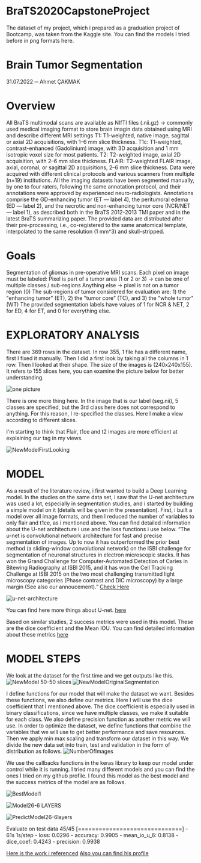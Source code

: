 # BraTS2020CapstoneProject
The dataset of my project, which i prepared as a graduation project of Bootcamp, was taken from the Kaggle site. You can find the models I tried before in png formats here.
 

# Brain Tumor Segmentation
31.07.2022
─
Ahmet ÇAKMAK
 
# Overview
All BraTS multimodal scans are available as NIfTI files (.nii.gz) -> commonly used medical imaging format to store brain imagin data obtained using MRI and describe different MRI settings
T1: T1-weighted, native image, sagittal or axial 2D acquisitions, with 1–6 mm slice thickness.
T1c: T1-weighted, contrast-enhanced (Gadolinium) image, with 3D acquisition and 1 mm isotropic voxel size for most patients.
T2: T2-weighted image, axial 2D acquisition, with 2–6 mm slice thickness.
FLAIR: T2-weighted FLAIR image, axial, coronal, or sagittal 2D acquisitions, 2–6 mm slice thickness.
Data were acquired with different clinical protocols and various scanners from multiple (n=19) institutions.
All the imaging datasets have been segmented manually, by one to four raters, following the same annotation protocol, and their annotations were approved by experienced neuro-radiologists. Annotations comprise the GD-enhancing tumor (ET — label 4), the peritumoral edema (ED — label 2), and the necrotic and non-enhancing tumor core (NCR/NET — label 1), as described both in the BraTS 2012-2013 TMI paper and in the latest BraTS summarizing paper. The provided data are distributed after their pre-processing, i.e., co-registered to the same anatomical template, interpolated to the same resolution (1 mm^3) and skull-stripped.

# Goals
Segmentation of gliomas in pre-operative MRI scans.
Each pixel on image must be labeled:
Pixel is part of a tumor area (1 or 2 or 3) -> can be one of multiple classes / sub-regions
Anything else -> pixel is not on a tumor region (0)
The sub-regions of tumor considered for evaluation are: 1) the "enhancing tumor" (ET), 2) the "tumor core" (TC), and 3) the "whole tumor" (WT) The provided segmentation labels have values of 1 for NCR & NET, 2 for ED, 4 for ET, and 0 for everything else.


# EXPLORATORY ANALYSIS

There are 369 rows in the dataset. In row 355, 1 file has a different name, first I fixed it manually. Then I did a first look by taking all the columns in 1 row. Then I looked at their shape. The size of the images is (240x240x155). It refers to 155 slices here, you can examine the picture below for better understanding.

![one picture](https://user-images.githubusercontent.com/95977791/184477419-9adddd74-f0e8-4af6-aadb-f2921f17a3d6.png)

There is one more thing here. In the image that is our label (seg.nii), 5 classes are specified, but the 3rd class here does not correspond to anything. For this reason, I re-specified the classes. Here I make a view according to different slices.

I'm starting to think that Flair, t1ce and t2 images are more efficient at explaining our tag in my views.

 ![NewModelFirstLooking](https://user-images.githubusercontent.com/95977791/184477415-0885968a-654c-45ea-a045-a4e424277dab.png)



# MODEL 


As a result of the literature review, i first wanted to build a Deep Learning model. In the studies on the same data set, i saw that the U-net architecture was used a lot, especially in segmentation studies, and i started by building a simple model on it (details will be given in the presentation). First, i built a model over all image formats, and then I reduced the number of variables to only flair and t1ce, as i mentioned above. You can find detailed information about the U-net architecture i use and the loss functions i use below.
“The u-net is convolutional network architecture for fast and precise segmentation of images. Up to now it has outperformed the prior best method (a sliding-window convolutional network) on the ISBI challenge for segmentation of neuronal structures in electron microscopic stacks. It has won the Grand Challenge for Computer-Automated Detection of Caries in Bitewing Radiography at ISBI 2015, and it has won the Cell Tracking Challenge at ISBI 2015 on the two most challenging transmitted light microscopy categories (Phase contrast and DIC microscopy) by a large margin (See also our annoucement).” [Check Here](https://lmb.informatik.uni-freiburg.de/people/ronneber/u-net/)


![u-net-architecture](https://user-images.githubusercontent.com/95977791/184477401-70157bfb-5f0a-41c8-941d-08fc18f59bb2.png)

You can find here more things about U-net. [here](https://github.com/christianversloot/machine-learning-articles/blob/3995782892d6f34b70c139265acdfa1c7b9ee07e/u-net-a-step-by-step-introduction.md) 


Based on similar studies, 2 success metrics were used in this model. These are the dice coefficient and the Mean IOU. You can find detailed information about these metrics [here](https://medium.com/@karan_jakhar/100-days-of-code-day-7-84e4918cb72c)

# MODEL STEPS
We look at the dataset for the first time and we get outputs like this.
![NewModel 50-50 slices](https://user-images.githubusercontent.com/95977791/184477434-755aec72-f265-4caf-afe1-838e0a7b0647.png)
![NewModelOriginalSegmentation](https://user-images.githubusercontent.com/95977791/184477439-26a4c6ad-de30-43df-b05b-1fec8f097368.png)

I define functions for our model that will make the dataset we want. Besides these functions, we also define our metrics. Here I will use the dice coefficient that I mentioned above. The dice coefficient is especially used in binary classifications, since we have multiple classes, we make it suitable for each class. We also define precision function as another metric we will use. In order to optimize the dataset, we define functions that combine the variables that we will use to get better performance and save resources. Then we apply min max scaling and transform our dataset in this way. We divide the new data set into train, test and validation in the form of distribution as follows.
![NumberOfImages](https://user-images.githubusercontent.com/95977791/184477449-8b654f83-aae4-4de6-a027-01e1843d1341.png)


We use the callbacks functions in the keras library to keep our model under control while it is running.
I tried many different models and you can find the ones I tried on my github profile. I found this model as the best model and the success metrics of the model are as follows.

![BestModel1](https://user-images.githubusercontent.com/95977791/184477495-28cc4ca7-f5b1-43ad-964b-ce682d81126f.png)

![Model26-6 LAYERS](https://user-images.githubusercontent.com/95977791/184477456-ec45d4e0-e334-4e5e-830e-441627e491cc.png)

![PredictModel26-6layers](https://user-images.githubusercontent.com/95977791/184477465-4e8b7723-0a82-4335-ab59-fb420cd35c34.png)

Evaluate on test data 45/45 [==============================] - 61s 1s/step - loss: 0.0296 - accuracy: 0.9905 - mean_io_u_6: 0.8138 - dice_coef: 0.4243 - precision: 0.9938

[Here is the work i referenced](https://www.kaggle.com/code/rastislav/3d-mri-brain-tumor-segmentation-u-net/notebook?scriptVersionId=61189746) 
[Also you can find his profile](https://github.com/rastislavkopal)
